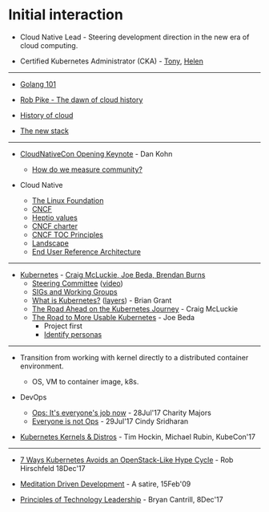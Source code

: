 # Initial interaction
- Cloud Native Lead - Steering development direction in the new era of cloud computing.

- Certified Kubernetes Administrator (CKA) - [Tony](https://gist.githubusercontent.com/gosharplite/bff05a6bf8a62d01e9a14c0473ad247c/raw/c9b84e5bcb52ef9ccb8d4992e55735f9eb368c65/cka-tony.jpg), [Helen](https://gist.githubusercontent.com/gosharplite/bff05a6bf8a62d01e9a14c0473ad247c/raw/07bbd484f1100cad959c46f2f668669203233f09/cka-helen.jpg)

<hr>

- [Golang 101](https://github.com/gosharplite/golang-101/blob/master/README.md)

- [Rob Pike - The dawn of cloud history](https://github.com/gosharplite/cloud-writing/blob/master/rob-pike.md)

- [History of cloud](https://github.com/gosharplite/history-of-cloud/blob/master/README.md)

- [The new stack](https://github.com/gosharplite/the-new-stack/blob/master/README.md)

<hr>

- [CloudNativeCon Opening Keynote](https://www.youtube.com/watch?v=Z3aBWkNXnhw) - Dan Kohn
  - [How do we measure community?](https://schd.ws/hosted_files/kccncna17/e7/Keynote%20-%20Dan%20Kohn%20-%20KCCNC%20NA%202017%20FINAL.pdf)

- Cloud Native
  - [The Linux Foundation](https://www.linuxfoundation.org/)
  - [CNCF](https://www.cncf.io/)
  - [Heptio values](https://blog.heptio.com/our-values-8d897f016342)
  - [CNCF charter](https://www.cncf.io/about/charter/)
  - [CNCF TOC Principles](https://github.com/cncf/toc/blob/master/PRINCIPLES.md)
  - [Landscape](https://github.com/cncf/landscape)
  - [End User Reference Architecture](https://docs.google.com/presentation/d/1uMw2wkK0ubmc3khxqIuxK_rLK_wN89tNCnK7gDmTGR8/edit#slide=id.g15843037bc_2_6)
  
<hr>
  
- [Kubernetes](https://kubernetes.io/) - [Craig McLuckie, Joe Beda, Brendan Burns](https://twitter.com/jbeda/status/608703174992535552/photo/1)
  - [Steering Committee](https://github.com/kubernetes/steering) ([video](https://www.youtube.com/watch?v=YAzgJRQxsdc&t=169s))
  - [SIGs and Working Groups](https://github.com/kubernetes/community/blob/master/sig-list.md)
  - [What is Kubernetes?](https://www.youtube.com/watch?v=cHkXOeP8rQ0) ([layers](https://docs.google.com/presentation/d/1oPZ4rznkBe86O4rPwD2CWgqgMuaSXguIBHIE7Y0TKVc/edit#slide=id.g21b1f16809_5_51)) - Brian Grant
  - [The Road Ahead on the Kubernetes Journey](https://www.youtube.com/watch?v=3FR82H7NwAw) - Craig McLuckie
  - [The Road to More Usable Kubernetes](https://www.youtube.com/watch?v=QQsq2Ny5a4A&t=2s) - Joe Beda
    - Project first
    - [Identify personas](http://slides.eightypercent.net/kubecon-2017/index.html#5)

<hr>

- Transition from working with kernel directly to a distributed container environment.  
  - OS, VM to container image, k8s.

- DevOps
  - [Ops: It's everyone's job now](https://goo.gl/aJ9MmD) - 28Jul'17 Charity Majors
  - [Everyone is not Ops](https://goo.gl/MLKvkC) - 29Jul'17 Cindy Sridharan

- [Kubernetes Kernels & Distros](https://goo.gl/Qxmn8f) - Tim Hockin, Michael Rubin, KubeCon'17

<hr>

- [7 Ways Kubernetes Avoids an OpenStack-Like Hype Cycle](https://thenewstack.io/7-ways-kubenetes-avoids-openstack-like-hype-cycle/) - Rob Hirschfeld 18Dec'17

- [Meditation Driven Development](https://www.ckwop.me.uk/Meditation-driven-development.html) - A satire, 15Feb'09

- [Principles of Technology Leadership](https://www.evernote.com/shard/s673/sh/0291c9e6-9104-47c4-992e-2481998fd53e/328494e458e2c13a27263025ec3c5431) - Bryan Cantrill, 8Dec'17

